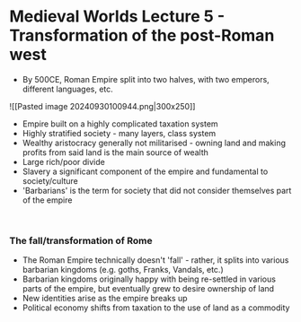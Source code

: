 # Medieval Worlds Lecture 5 - Transformation of the post-Roman west

- By 500CE, Roman Empire split into two halves, with two emperors, different languages, etc.

![[Pasted image 20240930100944.png|300x250]]

- Empire built on a highly complicated taxation system
- Highly stratified society - many layers, class system
- Wealthy aristocracy generally not militarised - owning land and making profits from said land is the main source of wealth
- Large rich/poor divide
- Slavery a significant component of the empire and fundamental to society/culture
- 'Barbarians' is the term for society that did not consider themselves part of the empire

</br>

### The fall/transformation of Rome

- The Roman Empire technically doesn't 'fall' - rather, it splits into various barbarian kingdoms (e.g. goths, Franks, Vandals, etc.)
- Barbarian kingdoms originally happy with being re-settled in various parts of the empire, but eventually grew to desire ownership of land
- New identities arise as the empire breaks up
- Political economy shifts from taxation to the use of land as a commodity



</br>
